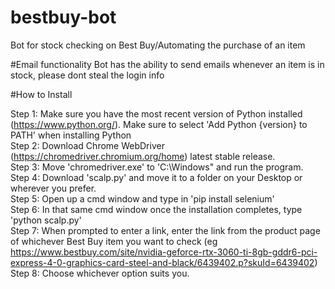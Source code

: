 # bestbuy-bot
Bot for stock checking on Best Buy/Automating the purchase of an item

#Email functionality
Bot has the ability to send emails whenever an item is in stock, please dont steal the login info

#How to Install

Step 1: Make sure you have the most recent version of Python installed (https://www.python.org/). Make sure to select 'Add Python {version} to PATH' when  installing Python \
Step 2: Download Chrome WebDriver (https://chromedriver.chromium.org/home) latest stable release. \
Step 3: Move 'chromedriver.exe' to 'C:\Windows" and run the program. \
Step 4: Download 'scalp.py' and move it to a folder on your Desktop or wherever you prefer. \
Step 5: Open up a cmd window and type in 'pip install selenium' \
Step 6: In that same cmd window once the installation completes, type 'python scalp.py' \
Step 7: When prompted to enter a link, enter the link from the product page of whichever Best Buy item you want to check (eg https://www.bestbuy.com/site/nvidia-geforce-rtx-3060-ti-8gb-gddr6-pci-express-4-0-graphics-card-steel-and-black/6439402.p?skuId=6439402) \
Step 8: Choose whichever option suits you. 


